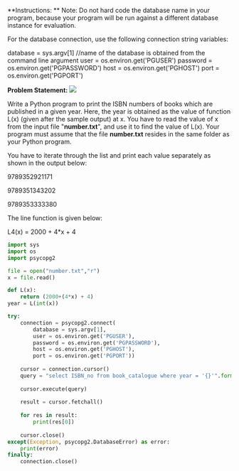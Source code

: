 **Instructions: **
Note: Do not hard code the database name in your program, because your program will be run against a different database instance for evaluation.  

For the database connection, use the following connection string variables:  

database = sys.argv[1]  //name of the database is obtained from the command line argument
user = os.environ.get('PGUSER')
password = os.environ.get('PGPASSWORD')
host = os.environ.get('PGHOST')
port = os.environ.get('PGPORT')


**Problem Statement:** 
![](https://iitmpod-staging.appspot.com/test_course1/assets/img/bookca.PNG?seed=84078&url=assets/img/bookca.PNG) 

Write a Python program to print the ISBN numbers of books which are published in a given year. Here, the year is obtained as the value of function L(x) (given after the sample output) at x. You have to read the value of x from the input file "**number.txt**", and use it to find the value of L(x). Your program must assume that the file **number.txt** resides in the same folder as your Python program.  

You have to iterate through the list and print each value separately as shown in the output below:  

9789352921171 

9789351343202 

9789353333380  

The line function is given below:

L4(x) = 2000 + 4*x + 4

```python
import sys
import os
import psycopg2

file = open("number.txt","r")
x = file.read()

def L(x):
    return (2000+(4*x) + 4)
year = L(int(x))

try:
    connection = psycopg2.connect(
        database = sys.argv[1],
        user = os.environ.get('PGUSER'),
        password = os.environ.get('PGPASSWORD'),
        host = os.environ.get('PGHOST'),
        port = os.environ.get('PGPORT'))
        
    cursor = connection.cursor()
    query = "select ISBN_no from book_catalogue where year = '{}'".format(year)
    
    cursor.execute(query)
    
    result = cursor.fetchall()
    
    for res in result:
        print(res[0])
        
    cursor.close()
except(Exception, psycopg2.DatabaseError) as error:
    print(error)
finally:
    connection.close()
```
